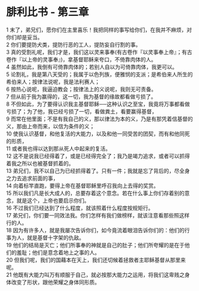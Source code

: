 # 腓利比书 - 第三章
  
 1 末了，弟兄们，愿你们在主里喜乐！我把同样的事写给你们，在我并不麻烦，对你们却是妥当。  
 2 你们要提防犬类，提防行恶的工人，提防妄自行割的事。  
 3 真的受割礼呢，我们才是，我们这以灵来事奉(有古卷作『以灵事奉上帝』；有古卷作『以上帝的灵事奉』)，拿基督耶稣来夸口，不倚靠肉体的人。  
 4 虽然如此，我倒有可倚靠肉体的；若别人自以为可倚靠肉体，我更可以。  
 5 论割礼，我是第八天受的；我属于以色列族，便雅悯的支派；是希伯来人所生的希伯来人；按律法说呢，我是法利赛人；  
 6 按热心说呢，我逼迫教会；按律法上的义说呢，我则无可责备。  
 7 但从前于我为赢得的，这一切，我为基督的缘故都看做亏损了。  
 8 不但如此，为了要得认识我主基督耶稣──这种认识之至宝，我竟将万事都看做亏损了；为了他，我已经亏损了一切，看做粪土，看要赢得基督，  
 9 而常在他里面；不是有我自己的义，那以律法为本的义，乃是有那凭着信基督的义，那由上帝而来，以信为条件的义；  
 10 使我认识基督，和他复活的大能力，以及和他一同受苦的团契，而有和他同死的形质，  
 11 或者我也得以达到那从死人中起来的复活。  
 12 这不是说我已经得着了，或是已经得完全了；我乃是竭力追求，或者可以抓得着我之所以也被基督抓着的。  
 13 弟兄们，我不以自己为已经抓得着了。只有一件；我就是忘了背后的，尽全身之力去追求前面的事，  
 14 向着标竿直跑，要得上帝在基督耶稣里呼召我向上去得的奖赏。  
 15 所以我们凡是长大成人的，总要存着这个意念。若在什么事上你们存着别的意念，就是这个，上帝也要启示你们。  
 16 不过我们已经达到了什么程度，就该照着什么程度按规矩行。  
 17 弟兄们，你们要一同效法我。你们怎样有我们做榜样，就该注意看那些照这样行的人。  
 18 因为有许多人，就是我屡次告诉你们，如今竟流着眼泪告诉你们的：他们的行事为人，就是基督十字架的仇敌。  
 19 他们的结局是灭亡；他们所事奉的神就是自己的肚子；他们所夸耀的是在于他们的羞耻；他们是意念着地上之事的人。  
 20 但我们呢，我们的国藉本在天上，我们还切候着拯救者主耶稣基督从那里来呢。  
 21 他既有大能力叫万有顺服于自己，就必按那大能力之运用，将我们这卑贱之身体改变了形状，跟他荣耀之身体同形质。